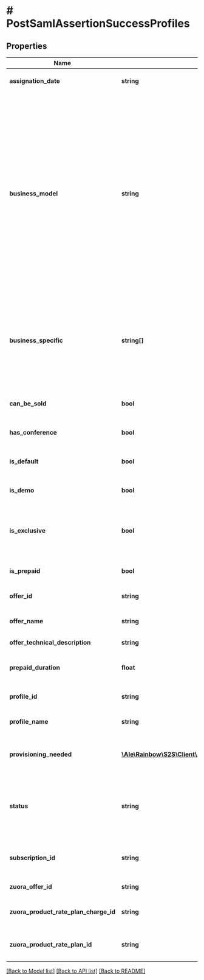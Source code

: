 # # PostSamlAssertionSuccessProfiles

## Properties

Name | Type | Description | Notes
------------ | ------------- | ------------- | -------------
**assignation_date** | **string** | Date when the subscription was attached to user profile | 
**business_model** | **string** | Indicates the business model associated to this offer (number of users, usage, ...) - &#x60;nb_users&#x60;: Licencing business model. Subscriptions having this business model are billed according to the number of users bought for it. - &#x60;usage&#x60;: Subscriptions having this business model are billed based on service consumption (whatever the number of users assigned to the subscription of this offer). - &#x60;flat_fee&#x60;: Subscriptions having this business model are billed based on a flat fee (same price each month for the company which subscribe to this offer). - &#x60;none&#x60;: no business model. Should be used for offers which are not sold (like Essential...). | [optional] [default to 'none']
**business_specific** | **string[]** | Indicates if the subscription is related to specific(s) business (for verticals like HDS) - &#x60;NONE&#x60;: This subscription is used if the company does not have a businessSpecific field. - &#x60;HDS&#x60;: This subscription is used if the company have a businessSpecific HDS (HealthCare). | [optional] 
**can_be_sold** | **bool** | Indicates if the offer is billed. &lt;br/&gt; Some offers will not be billed (Essential, Demo, ...). | 
**has_conference** | **bool** | Indicates if the profile contains conference services | [optional] 
**is_default** | **bool** | Indicates if this profile is linked to user&#39;s company&#39;s subscription to default offer (i.e. Essential) | 
**is_demo** | **bool** | Indicates if the profile is linked to a demo subscription | [optional] 
**is_exclusive** | **bool** | Indicates if the offer is exclusive for assignation to a user profile (if the user has already an exclusive offer assigned, it won&#39;t be possible to assign a second exclusive offer). | [optional] 
**is_prepaid** | **bool** | Indicates if the profile is linked to a prepaid subscription | [optional] 
**offer_id** | **string** | Id of the Rainbow offer to which company subscription is attached | 
**offer_name** | **string** | Name of the Rainbow offer to which company subscription is attached | 
**offer_technical_description** | **string** | Offer technical description. | [optional] 
**prepaid_duration** | **float** | Prepaid subscription duration (in month). &lt;br/&gt;Only set if &#x60;isPrepaid&#x60; is true. | [optional] 
**profile_id** | **string** | Id of the Rainbow profile to which company subscription is attached | 
**profile_name** | **string** | Name of the Rainbow profile to which company subscription is attached | 
**provisioning_needed** | [**\Ale\Rainbow\S2S\Client\AuthPortal\Model\PostSamlAssertionSuccessProvisioningNeeded[]**](PostSamlAssertionSuccessProvisioningNeeded.md) | Array of Objects which indicates if account must be provisioned on other internal components when subscribing to this offer. | [optional] 
**status** | **string** | Status of the company subscription to which user profile is assigned &lt;br/&gt; &lt;br/&gt; Possible values: &lt;code&gt;active&lt;/code&gt;, &lt;code&gt;alerting&lt;/code&gt;, &lt;code&gt;hold&lt;/code&gt;, &lt;code&gt;terminated&lt;/code&gt; | 
**subscription_id** | **string** | Id of company subscription to which user profile is assigned (one of the subscriptions available to user&#39;s company) | 
**zuora_offer_id** | **string** | ID of the related offer in Zuora (if offer can be sold) | [optional] 
**zuora_product_rate_plan_charge_id** | **string** | ID of the ProductRatePlanChargeId used in Zuora (if offer can be sold) | [optional] 
**zuora_product_rate_plan_id** | **string** | ID of the ProductRatePlanId to used in Zuora (if offer can be sold) | [optional] 

[[Back to Model list]](../../README.md#documentation-for-models) [[Back to API list]](../../README.md#documentation-for-api-endpoints) [[Back to README]](../../README.md)


